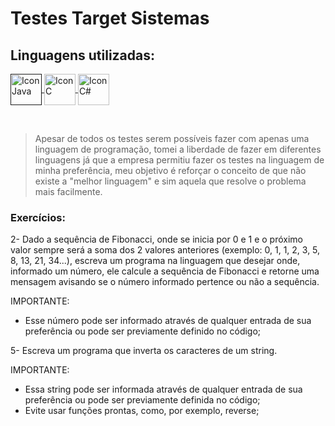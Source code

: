# Testes Target Sistemas
## Linguagens utilizadas:


  <a href="">
    <img align="center" alt="Icon Java" height="50" src="https://cdn.jsdelivr.net/gh/devicons/devicon/icons/java/java-original.svg" />
  </a>

  <a href="https://learn.microsoft.com/pt-br/cpp/c-language/?view=msvc-170">
    <img align="center" alt="Icon C" height="50" src="https://raw.githubusercontent.com/jmnote/z-icons/master/svg/c.svg"/>
  </a>

  <a href="https://learn.microsoft.com/pt-br/dotnet/csharp/">
    <img align="center" alt="Icon C#" height="50" src="https://raw.githubusercontent.com/jmnote/z-icons/master/svg/csharp.svg"/>
  </a>

<p><br/></p>

> Apesar de todos os testes serem possíveis fazer com apenas uma linguagem de programação, tomei a liberdade de fazer em diferentes linguagens já que a empresa permitiu fazer os testes na linguagem de minha preferência, meu objetivo é reforçar o conceito de que não existe a "melhor linguagem" e sim aquela que resolve o problema mais facilmente.

 ### Exercícios:
 
2- Dado a sequência de Fibonacci, onde se inicia por 0 e 1 e o próximo valor sempre será a soma dos 2 valores anteriores (exemplo: 0, 1, 1, 2, 3, 5, 8, 13, 21, 34...), escreva um programa na linguagem que desejar onde, informado um número, ele calcule a sequência de Fibonacci e retorne uma mensagem avisando se o número informado pertence ou não a sequência.

IMPORTANTE:
- Esse número pode ser informado através de qualquer entrada de sua preferência ou pode ser previamente definido no código;

5- Escreva um programa que inverta os caracteres de um string.

IMPORTANTE:
- Essa string pode ser informada através de qualquer entrada de sua preferência ou pode ser previamente definida no código;
- Evite usar funções prontas, como, por exemplo, reverse;
